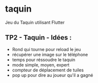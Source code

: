 # taquin
Jeu du Taquin utilisant Flutter

## TP2 - Taquin - Idées : 

- Rond qui tourne pour reload le jeu 
- récupérer une image sur le téléphone 
- temps pour réssoudre le taquin
- mode simple, moyen, expert 
- compteur de déplacement de tuiles
- pop up pour dire au joueur qu'il a gagné 


